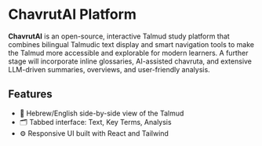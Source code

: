 # ChavrutAI Platform

**ChavrutAI** is an open-source, interactive Talmud study platform that combines bilingual Talmudic text display and smart navigation tools to make the Talmud more accessible and explorable for modern learners.
A further stage will incorporate inline glossaries, AI-assisted chavruta, and extensive LLM-driven summaries, overviews, and user-friendly analysis.

## Features

- 📖 Hebrew/English side-by-side view of the Talmud
- 🗂 Tabbed interface: Text, Key Terms, Analysis
- ⚙️ Responsive UI built with React and Tailwind



